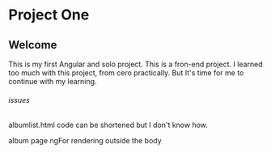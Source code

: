 # Project One

## Welcome

  This is my first Angular and solo project. This is a fron-end project. I learned too much with this project, from cero practically. But It's time for me to continue with my learning.


###### issues

 albumlist.html code can be shortened but I don't know how.
 
 album page ngFor rendering outside the body
